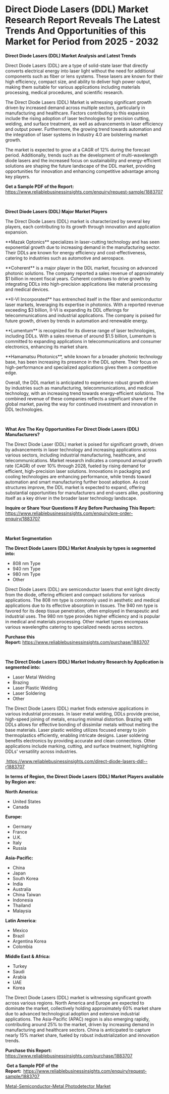 <p><h1>Direct Diode Lasers (DDL) Market Research Report Reveals The Latest Trends And Opportunities of this Market for Period from 2025 - 2032</h1></p><p><strong>Direct Diode Lasers (DDL) Market Analysis and Latest Trends</strong></p>
<p><p>Direct Diode Lasers (DDL) are a type of solid-state laser that directly converts electrical energy into laser light without the need for additional components such as fiber or lens systems. These lasers are known for their high efficiency, compact size, and ability to deliver high power output, making them suitable for various applications including materials processing, medical procedures, and scientific research.</p><p>The Direct Diode Lasers (DDL) Market is witnessing significant growth driven by increased demand across multiple sectors, particularly in manufacturing and healthcare. Factors contributing to this expansion include the rising adoption of laser technologies for precision cutting, welding, and surface treatment, as well as advancements in laser efficiency and output power. Furthermore, the growing trend towards automation and the integration of laser systems in Industry 4.0 are bolstering market growth.</p><p>The market is expected to grow at a CAGR of 12% during the forecast period. Additionally, trends such as the development of multi-wavelength diode lasers and the increased focus on sustainability and energy-efficient solutions are shaping the future landscape of the DDL market, providing opportunities for innovation and enhancing competitive advantage among key players.</p></p>
<p><strong>Get a Sample PDF of the Report:&nbsp;</strong> <a href="https://www.reliablebusinessinsights.com/enquiry/request-sample/1883707?utm_campaign=2445&utm_medium=2&utm_source=Github&utm_content=ia&utm_term=13022025&utm_id=direct-diode-lasers-ddl">https://www.reliablebusinessinsights.com/enquiry/request-sample/1883707</a></p>
<p>&nbsp;</p>
<p><strong>Direct Diode Lasers (DDL) Major Market Players</strong></p>
<p><p>The Direct Diode Lasers (DDL) market is characterized by several key players, each contributing to its growth through innovation and application expansion.</p><p>**Mazak Optonics** specializes in laser-cutting technology and has seen exponential growth due to increasing demand in the manufacturing sector. Their DDLs are known for energy efficiency and cost-effectiveness, catering to industries such as automotive and aerospace.</p><p>**Coherent** is a major player in the DDL market, focusing on advanced photonic solutions. The company reported a sales revenue of approximately $1 billion in recent fiscal years. Coherent continues to drive growth by integrating DDLs into high-precision applications like material processing and medical devices.</p><p>**II-VI Incorporated** has entrenched itself in the fiber and semiconductor laser markets, leveraging its expertise in photonics. With a reported revenue exceeding $3 billion, II-VI is expanding its DDL offerings for telecommunications and industrial applications. The company is poised for future growth, driven by trends in automation and renewable energy.</p><p>**Lumentum** is recognized for its diverse range of laser technologies, including DDLs. With a sales revenue of around $1.5 billion, Lumentum is committed to expanding applications in telecommunications and consumer electronics, enhancing its market share.</p><p>**Hamamatsu Photonics**, while known for a broader photonic technology base, has been increasing its presence in the DDL sphere. Their focus on high-performance and specialized applications gives them a competitive edge.</p><p>Overall, the DDL market is anticipated to experience robust growth driven by industries such as manufacturing, telecommunications, and medical technology, with an increasing trend towards energy-efficient solutions. The combined revenue of these companies reflects a significant share of the global market, paving the way for continued investment and innovation in DDL technologies.</p></p>
<p>&nbsp;</p>
<p><strong>What Are The Key Opportunities For Direct Diode Lasers (DDL) Manufacturers?</strong></p>
<p><p>The Direct Diode Laser (DDL) market is poised for significant growth, driven by advancements in laser technology and increasing applications across various sectors, including industrial manufacturing, healthcare, and telecommunications. Market research indicates a compound annual growth rate (CAGR) of over 10% through 2028, fueled by rising demand for efficient, high-precision laser solutions. Innovations in packaging and cooling technologies are enhancing performance, while trends toward automation and smart manufacturing further boost adoption. As cost structures improve, the DDL market is expected to expand, offering substantial opportunities for manufacturers and end-users alike, positioning itself as a key driver in the broader laser technology landscape.</p></p>
<p><strong>Inquire or Share Your Questions If Any Before Purchasing This Report:</strong> <a href="https://www.reliablebusinessinsights.com/enquiry/pre-order-enquiry/1883707?utm_campaign=2445&utm_medium=2&utm_source=Github&utm_content=ia&utm_term=13022025&utm_id=direct-diode-lasers-ddl">https://www.reliablebusinessinsights.com/enquiry/pre-order-enquiry/1883707</a></p>
<p>&nbsp;</p>
<p><strong>Market Segmentation</strong></p>
<p><strong>The Direct Diode Lasers (DDL) Market Analysis by types is segmented into:</strong></p>
<p><ul><li>808 nm Type</li><li>940 nm Type</li><li>980 nm Type</li><li>Other</li></ul></p>
<p><p>Direct Diode Lasers (DDL) are semiconductor lasers that emit light directly from the diode, offering efficient and compact solutions for various applications. The 808 nm type is commonly used in aesthetic and medical applications due to its effective absorption in tissues. The 940 nm type is favored for its deep tissue penetration, often employed in therapeutic and industrial uses. The 980 nm type provides higher efficiency and is popular in medical and materials processing. Other market types encompass various wavelengths catering to specialized needs across sectors.</p></p>
<p><strong>Purchase this Report:&nbsp;</strong><a href="https://www.reliablebusinessinsights.com/purchase/1883707?utm_campaign=2445&utm_medium=2&utm_source=Github&utm_content=ia&utm_term=13022025&utm_id=direct-diode-lasers-ddl">https://www.reliablebusinessinsights.com/purchase/1883707</a></p>
<p>&nbsp;</p>
<p><strong>The Direct Diode Lasers (DDL) Market Industry Research by Application is segmented into:</strong></p>
<p><ul><li>Laser Metal Welding</li><li>Brazing</li><li>Laser Plastic Welding</li><li>Laser Soldering</li><li>Other</li></ul></p>
<p><p>The Direct Diode Lasers (DDL) market finds extensive applications in various industrial processes. In laser metal welding, DDLs provide precise, high-speed joining of metals, ensuring minimal distortion. Brazing with DDLs allows for effective bonding of dissimilar metals without melting the base materials. Laser plastic welding utilizes focused energy to join thermoplastics efficiently, enabling intricate designs. Laser soldering benefits electronics by providing accurate and clean connections. Other applications include marking, cutting, and surface treatment, highlighting DDLs' versatility across industries.</p></p>
<p><a href="https://www.reliablebusinessinsights.com/direct-diode-lasers-ddl--r1883707?utm_campaign=2445&utm_medium=2&utm_source=Github&utm_content=ia&utm_term=13022025&utm_id=direct-diode-lasers-ddl">&nbsp;https://www.reliablebusinessinsights.com/direct-diode-lasers-ddl--r1883707</a></p>
<p><strong>In terms of Region, the Direct Diode Lasers (DDL) Market Players available by Region are:</strong></p>
<p>
    <p> <strong> North America: </strong>
        <ul>
            <li>United States</li>
            <li>Canada</li>
        </ul>
        </p> 
    <p> <strong> Europe: </strong>
        <ul>
            <li>Germany</li>
            <li>France</li>
            <li>U.K.</li>
            <li>Italy</li>
            <li>Russia</li>
        </ul>
        </p> 
    <p> <strong> Asia-Pacific: </strong>
        <ul>
            <li>China</li>
            <li>Japan</li>
            <li>South Korea</li>
            <li>India</li>
            <li>Australia</li>
            <li>China Taiwan</li>
            <li>Indonesia</li>
            <li>Thailand</li>
            <li>Malaysia</li>
        </ul>
        </p> 
    <p> <strong> Latin America: </strong>
        <ul>
            <li>Mexico</li>
            <li>Brazil</li>
            <li>Argentina Korea</li>
            <li>Colombia</li>
        </ul>
        </p> 
    <p> <strong> Middle East & Africa: </strong>
        <ul>
            <li>Turkey</li>
            <li>Saudi</li>
            <li>Arabia</li>
            <li>UAE</li>
            <li>Korea</li>
        </ul>
    </p>
    </p>
<p><p>The Direct Diode Lasers (DDL) market is witnessing significant growth across various regions. North America and Europe are expected to dominate the market, collectively holding approximately 60% market share due to advanced technological adoption and extensive industrial applications. The Asia-Pacific (APAC) region is also emerging rapidly, contributing around 25% to the market, driven by increasing demand in manufacturing and healthcare sectors. China is anticipated to capture nearly 15% market share, fueled by robust industrialization and innovation trends.</p></p>
<p><strong>Purchase this Report: </strong><a href="https://www.reliablebusinessinsights.com/purchase/1883707?utm_campaign=2445&utm_medium=2&utm_source=Github&utm_content=ia&utm_term=13022025&utm_id=direct-diode-lasers-ddl">https://www.reliablebusinessinsights.com/purchase/1883707</a></p>
<p>&nbsp;<strong>Get a Sample PDF of the Report:&nbsp;&nbsp;</strong><a href="https://www.reliablebusinessinsights.com/enquiry/request-sample/1883707?utm_campaign=2445&utm_medium=2&utm_source=Github&utm_content=ia&utm_term=13022025&utm_id=direct-diode-lasers-ddl">https://www.reliablebusinessinsights.com/enquiry/request-sample/1883707</a></p>
<p><strong></strong></p>
<p><p><a href="https://github.com/domoniqueluoma76/Market-Research-Report-List-1/blob/main/metal-semiconductor-metal-photodetector-market.md?utm_campaign=2445&utm_medium=2&utm_source=Github&utm_content=ia&utm_term=13022025&utm_id=direct-diode-lasers-ddl">Metal-Semiconductor-Metal Photodetector Market</a></p></p>